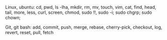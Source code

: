 Linux, ubuntu: cd, pwd, ls -lha, mkdir, rm, mv, touch, vim, cat, find, head, tail, more, less, curl, screen, chmod, sudo !!, sudo -i; sudo chgrp; sudo chown; 

Git, git bash: add, commit, push, merge, rebase, cherry-pick, checkout, log, revert, reset, pull, fetch
